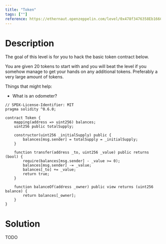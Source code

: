 ```yaml
---
title: "Token"
tags: [""]
reference: https://ethernaut.openzeppelin.com/level/0x478f3476358Eb166Cb7adE4666d04fbdDB56C407
---
```


# Description

The goal of this level is for you to hack the basic token contract below.

You are given 20 tokens to start with and you will beat the level if you somehow manage to get your hands on any additional tokens. Preferably a very large amount of tokens.

Things that might help:

- What is an odometer?

```sol
// SPDX-License-Identifier: MIT
pragma solidity ^0.6.0;

contract Token {
    mapping(address => uint256) balances;
    uint256 public totalSupply;

    constructor(uint256 _initialSupply) public {
        balances[msg.sender] = totalSupply = _initialSupply;
    }

    function transfer(address _to, uint256 _value) public returns (bool) {
        require(balances[msg.sender] - _value >= 0);
        balances[msg.sender] -= _value;
        balances[_to] += _value;
        return true;
    }

    function balanceOf(address _owner) public view returns (uint256 balance) {
        return balances[_owner];
    }
}
```

# Solution

TODO

